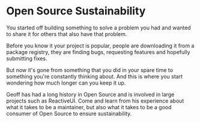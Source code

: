 # Open Source Sustainability

You started off building something to solve a problem you had and wanted to share it for others that also have that problem.

Before you know it your project is popular, people are downloading it from a package registry, they are finding bugs, requesting features and hopefully submitting fixes.

But now it's gone from something that you did in your spare time to something you're constantly thinking about. And this is where you start wondering how much longer can you keep it up.

Geoff has had a long history in Open Source and is involved in large projects such as ReactiveUI. Come and learn from his experience about what it takes to be a maintainer, but also what it takes to be a good consumer of Open Source to ensure sustainability.
